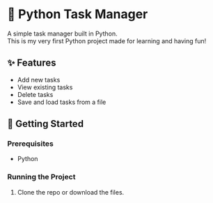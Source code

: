 # 🐍 Python Task Manager

A simple task manager built in Python.  
This is my very first Python project  made for learning and having fun!

## ✨ Features

- Add new tasks
- View existing tasks
- Delete tasks
- Save and load tasks from a file

## 🚀 Getting Started

### Prerequisites

- Python 

### Running the Project

1. Clone the repo or download the files.
